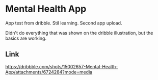 # Mental Health App

App test from dribble. Stil learning.
Second app upload.

Didn't do everything that was shown on the dribble illustration, but the basics are working.


## Link

https://dribbble.com/shots/15002657-Mental-Health-App/attachments/6724284?mode=media

